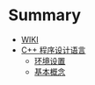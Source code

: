 # Summary

* [WIKI](README.md)
* [C++ 程序设计语言](./cppstudy/README.md)
    * [环境设置](./cppstudy/cpp-0x001-环境设置.md)
    * [基本概念](./cppstudy/cpp-0x002-基本概念.md)

